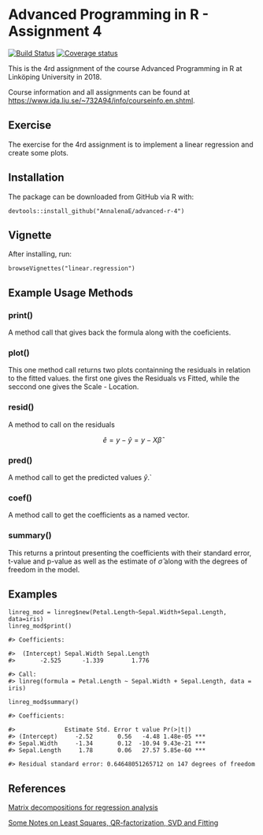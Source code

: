 # Advanced Programming in R - Assignment 4
[![Build Status](https://travis-ci.org/AnnalenaE/advanced-r-4.svg?branch=master)](https://travis-ci.org/AnnalenaE/advanced-r-4)
[![Coverage status](https://codecov.io/gh/AnnalenaE/advanced-r-4/branch/master/graph/badge.svg)](https://codecov.io/github/AnnalenaE/advanced-r-4?branch=master)

This is the 4rd assignment of the course Advanced Programming in R at Linköping University in 2018.

Course information and all assignments can be found at https://www.ida.liu.se/~732A94/info/courseinfo.en.shtml.

## Exercise
The exercise for the 4rd assignment is to implement a linear regression and create some plots.

## Installation

The package can be downloaded from GitHub via R with:

```{r installation, eval = FALSE}
devtools::install_github("AnnalenaE/advanced-r-4")
```
## Vignette

After installing, run:

```{r installation, eval = FALSE}
browseVignettes("linear.regression")
```
## Example Usage Methods


### print() 

A method call  that gives back the formula along with the coeficients.

### plot() 

This one method call returns two plots containning the residuals in relation to the fitted values. the first one gives the Residuals vs Fitted, while the seccond one gives the Scale - Location.

### resid()
A method to call on the residuals

$$\hat{e} = y - \hat{y} = y - X\hat{\beta}$$

### pred() 
A method call to get the predicted values $\hat{y}$.`

### coef() 

A method call to get the coefficients as a named vector.

### summary()
This returns a printout presenting the coefficients with their standard error, t-value and p-value as well as the estimate of $\hat{\sigma}$ along with the degrees of freedom in the model.

## Examples

```{r installation, eval = FALSE}
linreg_mod = linreg$new(Petal.Length~Sepal.Width+Sepal.Length, data=iris)
linreg_mod$print()

#> Coefficients:

#>  (Intercept) Sepal.Width Sepal.Length
#>       -2.525      -1.339        1.776

#> Call:
#> linreg(formula = Petal.Length ~ Sepal.Width + Sepal.Length, data = iris)

linreg_mod$summary()

#> Coefficients:

#>              Estimate Std. Error t value Pr(>|t|)    
#> (Intercept)     -2.52       0.56   -4.48 1.48e-05 ***
#> Sepal.Width     -1.34       0.12  -10.94 9.43e-21 ***
#> Sepal.Length     1.78       0.06   27.57 5.85e-60 ***

#> Residual standard error: 0.64648051265712 on 147 degrees of freedom
```

## References 

[Matrix decompositions for regression analysis](https://www.stat.wisc.edu/courses/st849-bates/lectures/Orthogonal.pdf)

 [Some	Notes	on	Least	Squares, QR-factorization, SVD and	Fitting](http://staff.www.ltu.se/~jove/courses/c0002m/least_squares.pdf)
